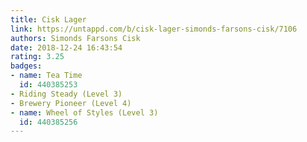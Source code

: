 ```yaml
---
title: Cisk Lager
link: https://untappd.com/b/cisk-lager-simonds-farsons-cisk/7106
authors: Simonds Farsons Cisk
date: 2018-12-24 16:43:54
rating: 3.25
badges:
- name: Tea Time
  id: 440385253
- Riding Steady (Level 3)
- Brewery Pioneer (Level 4)
- name: Wheel of Styles (Level 3)
  id: 440385256
---
```

